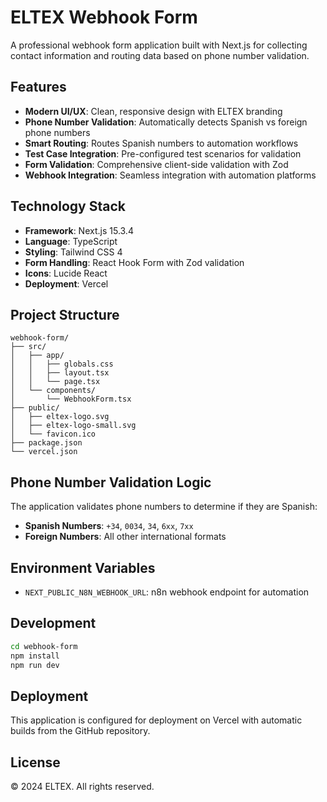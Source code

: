 # ELTEX Webhook Form

A professional webhook form application built with Next.js for collecting contact information and routing data based on phone number validation.

## Features

- **Modern UI/UX**: Clean, responsive design with ELTEX branding
- **Phone Number Validation**: Automatically detects Spanish vs foreign phone numbers
- **Smart Routing**: Routes Spanish numbers to automation workflows
- **Test Case Integration**: Pre-configured test scenarios for validation
- **Form Validation**: Comprehensive client-side validation with Zod
- **Webhook Integration**: Seamless integration with automation platforms

## Technology Stack

- **Framework**: Next.js 15.3.4
- **Language**: TypeScript
- **Styling**: Tailwind CSS 4
- **Form Handling**: React Hook Form with Zod validation
- **Icons**: Lucide React
- **Deployment**: Vercel

## Project Structure

```
webhook-form/
├── src/
│   ├── app/
│   │   ├── globals.css
│   │   ├── layout.tsx
│   │   └── page.tsx
│   └── components/
│       └── WebhookForm.tsx
├── public/
│   ├── eltex-logo.svg
│   ├── eltex-logo-small.svg
│   └── favicon.ico
├── package.json
└── vercel.json
```

## Phone Number Validation Logic

The application validates phone numbers to determine if they are Spanish:

- **Spanish Numbers**: `+34`, `0034`, `34`, `6xx`, `7xx`
- **Foreign Numbers**: All other international formats

## Environment Variables

- `NEXT_PUBLIC_N8N_WEBHOOK_URL`: n8n webhook endpoint for automation

## Development

```bash
cd webhook-form
npm install
npm run dev
```

## Deployment

This application is configured for deployment on Vercel with automatic builds from the GitHub repository.

## License

© 2024 ELTEX. All rights reserved.
